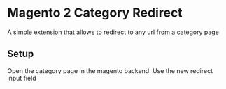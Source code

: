 # Magento 2 Category Redirect #
A simple extension that allows to redirect to any url from a category page

## Setup ##
Open the category page in the magento backend. Use the new redirect input field

